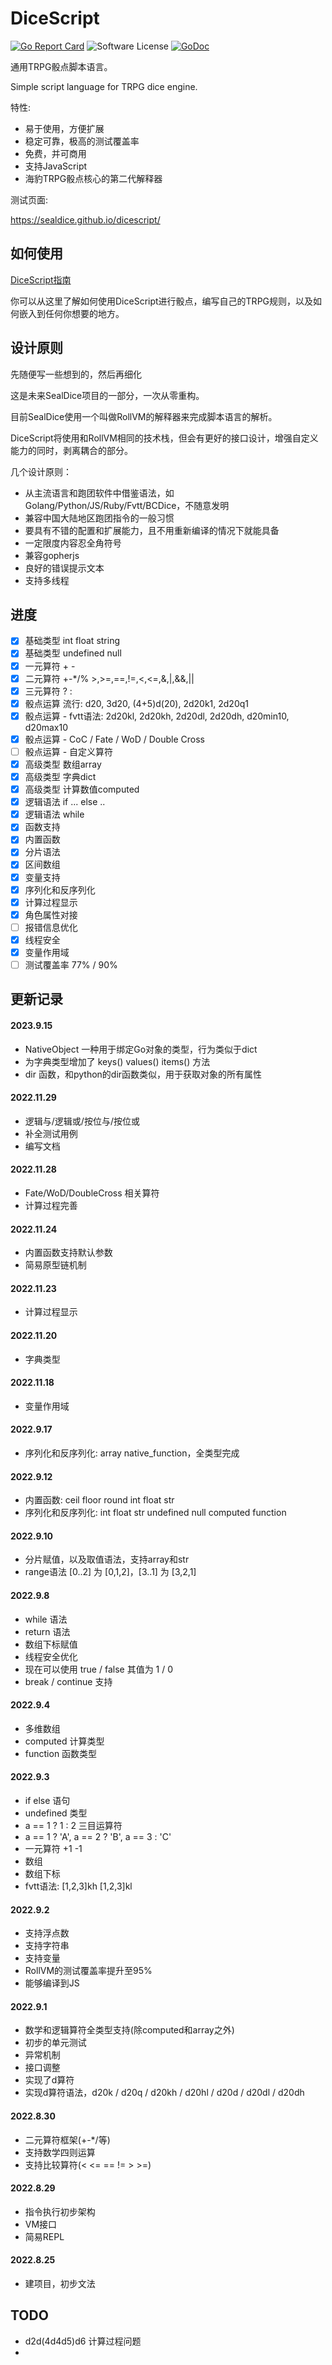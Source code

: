# DiceScript

[![Go Report Card](https://goreportcard.com/badge/github.com/sealdice/dicescript)](https://goreportcard.com/report/github.com/sealdice/dicescript)
![Software License](https://img.shields.io/badge/license-Apache2-brightgreen.svg?style=flat-square)
[![GoDoc](https://godoc.org/github.com/sealdice/dicescript?status.svg)](https://godoc.org/github.com/sealdice/dicescript)

通用TRPG骰点脚本语言。

Simple script language for TRPG dice engine.

特性:
- 易于使用，方便扩展
- 稳定可靠，极高的测试覆盖率
- 免费，并可商用
- 支持JavaScript
- 海豹TRPG骰点核心的第二代解释器

测试页面:

https://sealdice.github.io/dicescript/

## 如何使用

[DiceScript指南](./GUIDE.md)

你可以从这里了解如何使用DiceScript进行骰点，编写自己的TRPG规则，以及如何嵌入到任何你想要的地方。


## 设计原则

先随便写一些想到的，然后再细化

这是未来SealDice项目的一部分，一次从零重构。

目前SealDice使用一个叫做RollVM的解释器来完成脚本语言的解析。

DiceScript将使用和RollVM相同的技术栈，但会有更好的接口设计，增强自定义能力的同时，剥离耦合的部分。



几个设计原则：

* 从主流语言和跑团软件中借鉴语法，如Golang/Python/JS/Ruby/Fvtt/BCDice，不随意发明
* 兼容中国大陆地区跑团指令的一般习惯
* 要具有不错的配置和扩展能力，且不用重新编译的情况下就能具备
* 一定限度内容忍全角符号
* 兼容gopherjs
* 良好的错误提示文本
* 支持多线程


## 进度

- [x] 基础类型 int float string
- [x] 基础类型 undefined null
- [x] 一元算符 + -
- [x] 二元算符 +-*/% >,>=,==,!=,<,<=,&,|,&&,||
- [x] 三元算符 ? :
- [x] 骰点运算 流行: d20, 3d20, (4+5)d(20), 2d20k1, 2d20q1
- [x] 骰点运算 - fvtt语法: 2d20kl, 2d20kh, 2d20dl, 2d20dh, d20min10, d20max10
- [x] 骰点运算 - CoC / Fate / WoD / Double Cross
- [ ] 骰点运算 - 自定义算符
- [x] 高级类型 数组array
- [x] 高级类型 字典dict
- [x] 高级类型 计算数值computed
- [x] 逻辑语法 if ... else ..
- [x] 逻辑语法 while
- [x] 函数支持
- [x] 内置函数
- [x] 分片语法
- [x] 区间数组
- [x] 变量支持
- [x] 序列化和反序列化
- [x] 计算过程显示
- [x] 角色属性对接
- [ ] 报错信息优化
- [x] 线程安全
- [x] 变量作用域
- [ ] 测试覆盖率 77% / 90%

## 更新记录

#### 2023.9.15

* NativeObject 一种用于绑定Go对象的类型，行为类似于dict
* 为字典类型增加了 keys() values() items() 方法
* dir 函数，和python的dir函数类似，用于获取对象的所有属性

#### 2022.11.29

* 逻辑与/逻辑或/按位与/按位或
* 补全测试用例
* 编写文档

#### 2022.11.28

* Fate/WoD/DoubleCross 相关算符
* 计算过程完善


#### 2022.11.24

* 内置函数支持默认参数
* 简易原型链机制


#### 2022.11.23

* 计算过程显示


#### 2022.11.20

* 字典类型


#### 2022.11.18

* 变量作用域


#### 2022.9.17

* 序列化和反序列化: array native_function，全类型完成


#### 2022.9.12

* 内置函数: ceil floor round int float str
* 序列化和反序列化: int float str undefined null computed function


#### 2022.9.10

* 分片赋值，以及取值语法，支持array和str
* range语法 \[0..2] 为 \[0,1,2]，\[3..1] 为 \[3,2,1]

#### 2022.9.8

* while 语法
* return 语法
* 数组下标赋值
* 线程安全优化
* 现在可以使用 true / false 其值为 1 / 0
* break / continue 支持

#### 2022.9.4

* 多维数组
* computed 计算类型
* function 函数类型

#### 2022.9.3

* if else 语句
* undefined 类型
* a == 1 ? 1 : 2 三目运算符
* a == 1 ? 'A', a == 2 ? 'B', a == 3 : 'C'
* 一元算符 +1 -1
* 数组
* 数组下标
* fvtt语法: \[1,2,3]kh   \[1,2,3]kl

#### 2022.9.2

* 支持浮点数
* 支持字符串
* 支持变量
* RollVM的测试覆盖率提升至95%
* 能够编译到JS

#### 2022.9.1

* 数学和逻辑算符全类型支持(除computed和array之外)
* 初步的单元测试
* 异常机制
* 接口调整
* 实现了d算符
* 实现d算符语法，d20k / d20q / d20kh / d20hl / d20d / d20dl / d20dh

#### 2022.8.30

* 二元算符框架(+-*/等)
* 支持数学四则运算
* 支持比较算符(< <= == != > >=)

#### 2022.8.29

* 指令执行初步架构
* VM接口
* 简易REPL

#### 2022.8.25

* 建项目，初步文法

## TODO

* d2d(4d4d5)d6 计算过程问题
* 